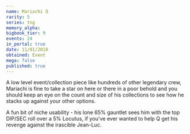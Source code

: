 ```yaml
---
name: Mariachi Q
rarity: 5
series: tng
memory_alpha:
bigbook_tier: 9
events: 24
in_portal: true
date: 11/01/2018
obtained: Event
mega: false
published: true
---
```


A low level event/collection piece like hundreds of other legendary crew, Mariachi is fine to take a star on here or there in a poor behold and you should keep an eye on the count and size of his collections to see how he stacks up against your other options.

A fun bit of niche usability - his lone 65% gauntlet sees him with the top DIP/SEC roll over a 5% Locutus, if you've ever wanted to help Q get his revenge against the irascible Jean-Luc.
